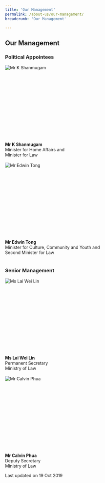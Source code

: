 ```yaml
---
title: 'Our Management'
permalink: /about-us/our-management/
breadcrumb: 'Our Management'

---
```



<style>
  .img-gallery {
  width: 200px;
  height: 250px;
  }
  .img-gallery img {
  max-width: 100%;
  }
</style>

Our Management
---

### **Political Appointees**

<div class="img-gallery">
  <img src="/images/1510806764644.jpg" title="Mr K Shanmugam" alt="Mr K Shanmugam">
</div>
  <b>Mr K Shanmugam</b><br>
  Minister for Home Affairs and<br>
  Minister for Law<br><br>
  
<div class="img-gallery">
  <img src="/images/1532069362285.jpg" title="Mr Edwin Tong" alt="Mr Edwin Tong">
</div>
  <b>Mr Edwin Tong</b><br>
  Minister for Culture, Community and Youth and<br>
  Second Minister for Law<br><br>

### **Senior Management**

<div class="img-gallery">
  <img src="/images/PS Lai Wei Lin.jpg" title="Ms Lai Wei Lin" alt="Ms Lai Wei Lin">
</div>
  <b>Ms Lai Wei Lin</b><br>
  Permanent Secretary<br>
  Ministry of Law<br><br>

<div class="img-gallery">
    <img src="/images/Mr_Calvin_Phua.jpg" title="Mr Calvin Phua" alt="Mr Calvin Phua">
</div>
  <b>Mr Calvin Phua</b><br>
  Deputy Secretary<br>
  Ministry of Law<br>

<p class="right-side-updated">Last updated on 19 Oct 2019</p>
